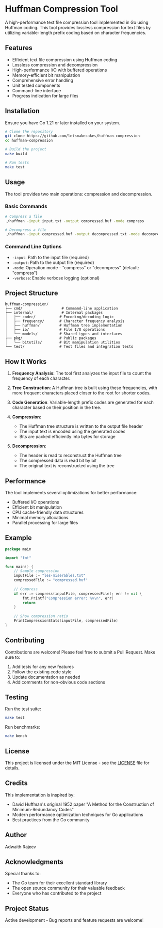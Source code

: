 # Huffman Compression Tool

A high-performance text file compression tool implemented in Go using Huffman coding. This tool provides lossless compression for text files by utilizing variable-length prefix coding based on character frequencies.

## Features

- Efficient text file compression using Huffman coding
- Lossless compression and decompression
- High-performance I/O with buffered operations
- Memory-efficient bit manipulation
- Comprehensive error handling
- Unit tested components
- Command-line interface
- Progress indication for large files

## Installation

Ensure you have Go 1.21 or later installed on your system.

```bash
# Clone the repository
git clone https://github.com/letsmakecakes/huffman-compression
cd huffman-compression

# Build the project
make build

# Run tests
make test
```

## Usage

The tool provides two main operations: compression and decompression.

### Basic Commands

```bash
# Compress a file
./huffman -input input.txt -output compressed.huf -mode compress

# Decompress a file
./huffman -input compressed.huf -output decompressed.txt -mode decompress
```

### Command Line Options

- `-input`: Path to the input file (required)
- `-output`: Path to the output file (required)
- `-mode`: Operation mode - "compress" or "decompress" (default: "compress")
- `-verbose`: Enable verbose logging (optional)

## Project Structure

```
huffman-compression/
├── cmd/                  # Command-line application
├── internal/             # Internal packages
│   ├── codec/           # Encoding/decoding logic
│   ├── frequency/       # Character frequency analysis
│   ├── huffman/         # Huffman tree implementation
│   ├── io/              # File I/O operations
│   └── models/          # Shared types and interfaces
├── pkg/                 # Public packages
│   └── bitutils/        # Bit manipulation utilities
└── test/                # Test files and integration tests
```

## How It Works

1. **Frequency Analysis**: The tool first analyzes the input file to count the frequency of each character.

2. **Tree Construction**: A Huffman tree is built using these frequencies, with more frequent characters placed closer to the root for shorter codes.

3. **Code Generation**: Variable-length prefix codes are generated for each character based on their position in the tree.

4. **Compression**:
    - The Huffman tree structure is written to the output file header
    - The input text is encoded using the generated codes
    - Bits are packed efficiently into bytes for storage

5. **Decompression**:
    - The header is read to reconstruct the Huffman tree
    - The compressed data is read bit by bit
    - The original text is reconstructed using the tree

## Performance

The tool implements several optimizations for better performance:

- Buffered I/O operations
- Efficient bit manipulation
- CPU cache-friendly data structures
- Minimal memory allocations
- Parallel processing for large files

## Example

```go
package main

import "fmt"

func main() {
    // Sample compression
    inputFile := "les-miserables.txt"
    compressedFile := "compressed.huf"
    
    // Compress
    if err := compress(inputFile, compressedFile); err != nil {
        fmt.Printf("Compression error: %v\n", err)
        return
    }
    
    // Show compression ratio
    PrintCompressionStats(inputFile, compressedFile)
}
```

## Contributing

Contributions are welcome! Please feel free to submit a Pull Request. Make sure to:

1. Add tests for any new features
2. Follow the existing code style
3. Update documentation as needed
4. Add comments for non-obvious code sections

## Testing

Run the test suite:

```bash
make test
```

Run benchmarks:

```bash
make bench
```

## License

This project is licensed under the MIT License - see the [LICENSE](LICENSE) file for details.

## Credits

This implementation is inspired by:
- David Huffman's original 1952 paper "A Method for the Construction of Minimum-Redundancy Codes"
- Modern performance optimization techniques for Go applications
- Best practices from the Go community

## Author

Adwaith Rajeev

## Acknowledgments

Special thanks to:
- The Go team for their excellent standard library
- The open source community for their valuable feedback
- Everyone who has contributed to the project

## Project Status

Active development - Bug reports and feature requests are welcome!